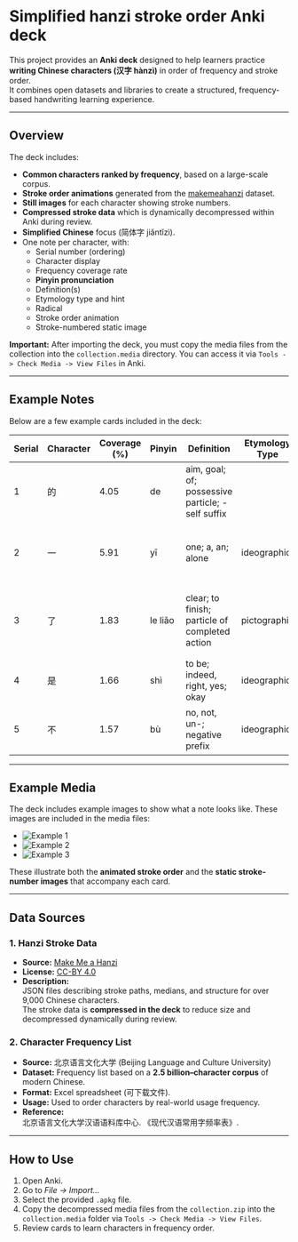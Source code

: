 # Simplified hanzi stroke order Anki deck

This project provides an **Anki deck** designed to help learners practice **writing Chinese characters (汉字 hànzì)** in order of frequency and stroke order.  
It combines open datasets and libraries to create a structured, frequency-based handwriting learning experience.

---

## Overview

The deck includes:
- **Common characters ranked by frequency**, based on a large-scale corpus.
- **Stroke order animations** generated from the [makemeahanzi](https://github.com/chanind/hanzi-writer-data) dataset.
- **Still images** for each character showing stroke numbers.
- **Compressed stroke data** which is dynamically decompressed within Anki during review.
- **Simplified Chinese** focus (简体字 jiǎntǐzì).
- One note per character, with:
  - Serial number (ordering)
  - Character display
  - Frequency coverage rate
  - **Pinyin pronunciation**
  - Definition(s)
  - Etymology type and hint
  - Radical
  - Stroke order animation
  - Stroke-numbered static image

**Important:** After importing the deck, you must copy the media files from the collection into the `collection.media` directory. You can access it via `Tools -> Check Media -> View Files` in Anki.

---

## Example Notes

Below are a few example cards included in the deck:

| Serial | Character | Coverage (%) | Pinyin | Definition | Etymology Type | Etymology Hint | Radical |
|--------|-----------|--------------|--------|------------|----------------|----------------|--------|
| 1      | 的        | 4.05         | de     | aim, goal; of; possessive particle; -self suffix |  |  | 白 |
| 2      | 一        | 5.91         | yī     | one; a, an; alone | ideographic | Represents heaven (天), earth (旦), or the number 1 | 一 |
| 3      | 了        | 1.83         | le liǎo | clear; to finish; particle of completed action | pictographic | A child swaddled in blankets; compare 子 | 亅 |
| 4      | 是        | 1.66         | shì    | to be; indeed, right, yes; okay | ideographic | To speak 日 directly 疋 | 日 |
| 5      | 不        | 1.57         | bù     | no, not, un-; negative prefix | ideographic | A bird flying toward the sky 一 | 一 |

---

## Example Media

The deck includes example images to show what a note looks like. These images are included in the media files:

- ![Example 1](example1.jpg)
- ![Example 2](example2.jpg)
- ![Example 3](example3.jpg)

These illustrate both the **animated stroke order** and the **static stroke-number images** that accompany each card.

---

## Data Sources

### 1. Hanzi Stroke Data
- **Source:** [Make Me a Hanzi](https://github.com/chanind/hanzi-writer-data)  
- **License:** [CC-BY 4.0](https://creativecommons.org/licenses/by/4.0/)  
- **Description:**  
  JSON files describing stroke paths, medians, and structure for over 9,000 Chinese characters.  
  The stroke data is **compressed in the deck** to reduce size and decompressed dynamically during review.

### 2. Character Frequency List
- **Source:** 北京语言文化大学 (Beijing Language and Culture University)  
- **Dataset:** Frequency list based on a **2.5 billion–character corpus** of modern Chinese.  
- **Format:** Excel spreadsheet (可下载文件).  
- **Usage:** Used to order characters by real-world usage frequency.  
- **Reference:**  
  北京语言文化大学汉语语料库中心. 《现代汉语常用字频率表》.  

---

## How to Use

1. Open Anki.
2. Go to *File → Import...*
3. Select the provided `.apkg` file.
4. Copy the decompressed media files from the `collection.zip` into the `collection.media` folder via `Tools -> Check Media -> View Files`.
5. Review cards to learn characters in frequency order.
